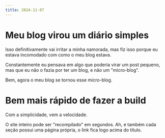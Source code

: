```yaml
---
title: 2024-11-07
---
```


# Meu blog virou um diário simples

Isso definitivamente vai irritar a minha namorada, mas fiz isso porque eu estava
incomodado com como o meu blog estava.

Constantemente eu pensava em algo que poderia virar um post pequeno, mas que eu
não o fazia por ter um blog, e não um "micro-blog".

Bem, agora o meu blog se tornou esse micro-blog.

# Bem mais rápido de fazer a build

Com a simplicidade, vem a velocidade.

O site inteiro pode ser "recompilado" em segundos. Ah, e também cada seção
possui uma página própria, o link fica logo acima do título.
